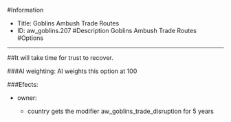 #Information
 - Title: Goblins Ambush Trade Routes
 - ID: aw_goblins.207
#Description
Goblins Ambush Trade Routes
#Options

___
##It will take time for trust to recover.

###AI weighting:
AI weights this option at 100


###Efects:<ul><li>owner:</li><ul><li>country gets the modifier aw_goblins_trade_disruption for 5 years</li></ul></ul>
